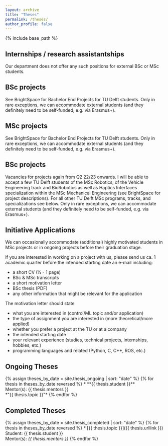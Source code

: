 ```yaml
---
layout: archive
title: "Theses"
permalink: /theses/
author_profile: false
---
```

{% include base_path %}


<h2> Internships / research assistantships </h2>

<p> Our department does not offer any such positions for external BSc or MSc students. </p>

<h2> BSc projects </h2>

<p> See BrightSpace for Bachelor End Projects for TU Delft students. Only in rare exceptions, we can accommodate external students (and they definitely need to be self-funded, e.g. via Erasmus+). </p>


<h2> MSc projects </h2>

<p> See BrightSpace for Bachelor End Projects for TU Delft students. Only in rare exceptions, we can accommodate external students (and they definitely need to be self-funded, e.g. via Erasmus+). </p>


<h2> BSc projects </h2>

<p> Vacancies for projects again from Q2 22/23 onwards. I will be able to accept a few TU Delft students of the MSc Robotics, of the Vehicle Engineering track and BioRobotics as well as Haptics Interfaces specialization within the MSc Mechanical Engineering (see BrightSpace for project descriptions). For all other TU Delft MSc programs, tracks, and specializations see below. Only in rare exceptions, we can accommodate external students (and they definitely need to be self-funded, e.g. via Erasmus+). </p>

<h2> Initiative Applications </h2>

<p>We can occasionally accommodate (additional) highly motivated students in MSc projects or in ongoing projects before their graduation stage.</p>

<p>If you are interested in working on a project with us, please send us ca. 1 academic quarter before the intended starting date an e-mail including:</p>

*  a short CV (½ - 1 page)
*  BSc &amp; MSc transcripts
*  a short motivation letter
*  BSc thesis (PDF)
*  any other information that might be relevant for the application

<p>The motivation letter should state</p>

*  what you are interested in (control/ML topic and/or application)
*  the type of assignment you are interested in (more theoretical/more applied)
*  whether you prefer a project at the TU or at a company
*  the intended starting date
*  your relevant experience (studies, technical projects, internships, hobbies, etc.)
*  programming languages and related (Python, C, C++, ROS, etc.)

<h2> Ongoing Theses </h2>
{% assign theses_by_date = site.thesis_ongoing | sort: "date" %}
{% for thesis in theses_by_date reversed %}
  *  **{{ thesis.student }}** <br> Mentor(s): {{ thesis.mentors }}  <br> *"{{ thesis.topic }}"*
{% endfor %}
  

<h2> Completed Theses </h2>
{% assign theses_by_date = site.thesis_completed | sort: "date" %}
{% for thesis in theses_by_date reversed %}
   * [{{ thesis.topic }}]({{ thesis.urllink }}) <br> Student: {{ thesis.student }} <br> Mentor(s): <em>{{ thesis.mentors }}</em>
{% endfor %}

<!-- <table>
   <tr>
      <td> Student </td>
      <td> Thesis Topic </td>
      <td> Mentor(s) </td>
   </tr>
   {% for thesis in site.thesis_completed %}
   <tr>
      <td> {{ thesis.student }}</td>
      <td> 
          {{ thesis.topic }} 
      </td>
      <td> {{ thesis.mentors }}</td>
   </tr>   
   {% endfor %}
</table>
-->
